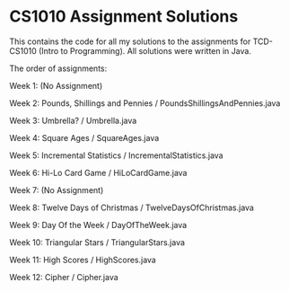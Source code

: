 # CS1010 Assignment Solutions
This contains the code for all my solutions to the assignments for TCD-CS1010 (Intro to Programming). All solutions were written in Java.

The order of assignments:

Week 1: (No Assignment)

Week 2: Pounds, Shillings and Pennies / PoundsShillingsAndPennies.java

Week 3: Umbrella? / Umbrella.java

Week 4: Square Ages / SquareAges.java

Week 5: Incremental Statistics / IncrementalStatistics.java

Week 6: Hi-Lo Card Game / HiLoCardGame.java

Week 7: (No Assignment)

Week 8: Twelve Days of Christmas / TwelveDaysOfChristmas.java

Week 9: Day Of the Week / DayOfTheWeek.java

Week 10: Triangular Stars / TriangularStars.java

Week 11: High Scores / HighScores.java

Week 12: Cipher / Cipher.java